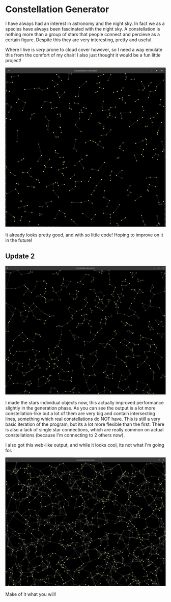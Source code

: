 # Constellation Generator
I have always had an interest in astronomy and the night sky. In fact we as a species have always been fascinated with the night sky. A constellation is nothing more than a group of stars that people connect and percieve as a certain figure. Despite this they are very interesting, pretty and useful.

Where I live is *very* prone to cloud cover however, so I need a way emulate this from the comfort of my chair! I also just thought it would be a fun little project!

![](/images/output.png)

It already looks pretty good, and with so little code! Hoping to improve on it in the future!

## Update 2
![](/images/output2.png)

I made the stars individual objects now, this actually improved performance slightly in the generation phase. As you can see the output is a lot more constellation-like but a lot of them are very big and contain intersecting lines, something which real constellations do NOT have. This is still a very basic iteration of the program, but its a lot more flexible than the first. There is also a lack of single star connections, which are really common on actual constellations (because I'm connecting to 2 others now).

I also got this web-like output, and while it looks cool, its not what I'm going for.

![](/images/output_web.png)

Make of it what you will!
